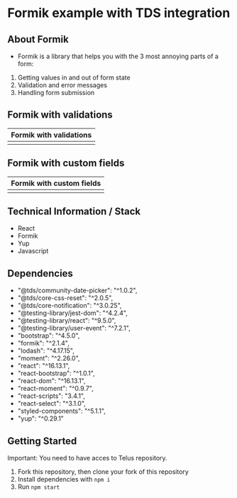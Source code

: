 # Formik example with TDS integration


## About Formik

- Formik is a library that helps you with the 3 most annoying parts of a form: 
1. Getting values in and out of form state 
2. Validation and error messages 
3. Handling form submission

## Formik with validations
|Formik with validations|
|---|
||

## Formik with custom fields
|Formik with custom fields|
|---|
||

  
## Technical Information / Stack
- React 
- Formik
- Yup
- Javascript

## Dependencies

- "@tds/community-date-picker": "^1.0.2",
- "@tds/core-css-reset": "^2.0.5",
- "@tds/core-notification": "^3.0.25",
- "@testing-library/jest-dom": "^4.2.4",
- "@testing-library/react": "^9.5.0",
- "@testing-library/user-event": "^7.2.1",
- "bootstrap": "^4.5.0",
- "formik": "^2.1.4",
- "lodash": "^4.17.15",
- "moment": "^2.26.0",
- "react": "^16.13.1",
- "react-bootstrap": "^1.0.1",
- "react-dom": "^16.13.1",
- "react-moment": "^0.9.7",
- "react-scripts": "3.4.1",
- "react-select": "^3.1.0",
- "styled-components": "^5.1.1",
- "yup": "^0.29.1"

## Getting Started

Important: You need to have acces to Telus repository.

1) Fork this repository, then clone your fork of this repository
2) Install dependencies with `npm i`
3) Run `npm start`
